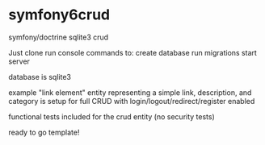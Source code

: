 # symfony6crud
symfony/doctrine sqlite3 crud

Just clone
run console commands to:
create database
run migrations
start server

database is sqlite3

example "link element" entity representing a simple link, description, and category is setup for full CRUD with login/logout/redirect/register enabled

functional tests included for the crud entity (no security tests)

ready to go template!
